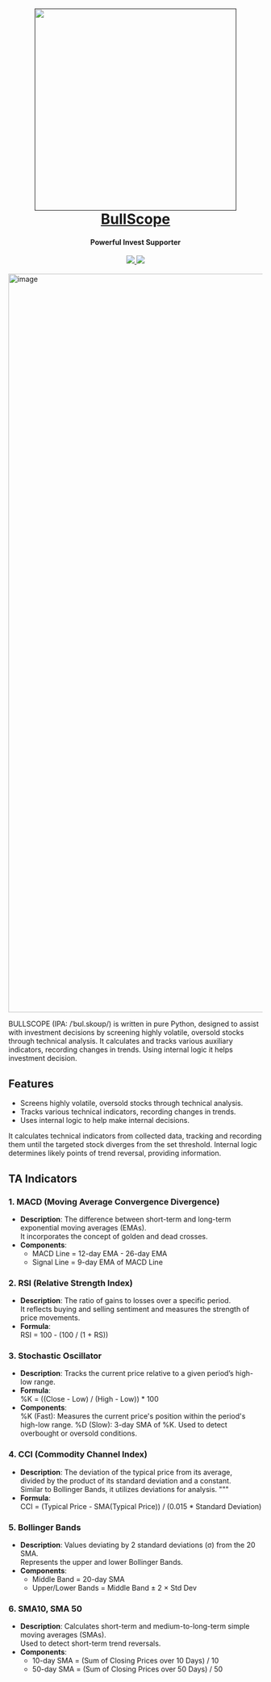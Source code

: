 <h1 align="center">
  <a href="" target="_blank">
  <img src="https://github.com/user-attachments/assets/5e554173-a7c1-43bb-a039-2e2468d5031c" width=400 height=400/><br>
  BullScope
  </a>

</h1>
<h4 align="center">Powerful Invest Supporter</h4>

<div align="center">
  <a href="" target="_blank">
    <img src="https://github.com/lapce/lapce/actions/workflows/ci.yml/badge.svg" />
  </a>
  <a href="" target="_blank">
    <img src="https://img.shields.io/discord/946858761413328946?logo=discord" />
  </a>
<!--  <a href="https://" target="_blank">
      <img src="https://img.shields.io/static/v1?label=Docs&message=docs.lapce.dev&color=blue" alt="Lapce Docs">
  </a>-->
</div>
<br/>
<img width="1463" alt="image" src="https://github.com/user-attachments/assets/0c5e97b7-c768-4a0e-902d-20519e1d6e37">


BULLSCOPE (IPA: /ˈbʊl.skoʊp/) is written in pure Python, designed to assist with investment decisions by screening highly volatile, oversold stocks through technical analysis. It calculates and tracks various auxiliary indicators, recording changes in trends. Using internal logic it helps investment decision.


## Features

* Screens highly volatile, oversold stocks through technical analysis.
* Tracks various technical indicators, recording changes in trends.
* Uses internal logic to help make internal decisions.

It calculates technical indicators from collected data, tracking and recording them until the targeted stock diverges from the set threshold. Internal logic determines likely points of trend reversal, providing information.

## TA Indicators

### 1. **MACD (Moving Average Convergence Divergence)**
- **Description**: The difference between short-term and long-term exponential moving averages (EMAs).  
It incorporates the concept of golden and dead crosses.
- **Components**:  
  - MACD Line = 12-day EMA - 26-day EMA  
  - Signal Line = 9-day EMA of MACD Line  

### 2. **RSI (Relative Strength Index)**
- **Description**: The ratio of gains to losses over a specific period.  
It reflects buying and selling sentiment and measures the strength of price movements.
- **Formula**:  
  RSI = 100 - (100 / (1 + RS))

### 3. **Stochastic Oscillator**
- **Description**: Tracks the current price relative to a given period’s high-low range.
- **Formula**:  
  %K = ((Close - Low) / (High - Low)) * 100
- **Components**:  
  %K (Fast): Measures the current price's position within the period's high-low range.
  %D (Slow): 3-day SMA of %K.
  Used to detect overbought or oversold conditions.

### 4. **CCI (Commodity Channel Index)**
- **Description**: The deviation of the typical price from its average,  
divided by the product of its standard deviation and a constant.  
Similar to Bollinger Bands, it utilizes deviations for analysis.
"""
- **Formula**:  
  CCI = (Typical Price - SMA(Typical Price)) / (0.015 * Standard Deviation)

### 5. **Bollinger Bands**
- **Description**: Values deviating by 2 standard deviations (σ) from the 20 SMA.  
Represents the upper and lower Bollinger Bands.
- **Components**:  
  - Middle Band = 20-day SMA  
  - Upper/Lower Bands = Middle Band ± 2 × Std Dev
 
### 6. **SMA10, SMA 50**
- **Description**: Calculates short-term and medium-to-long-term simple moving averages (SMAs).  
Used to detect short-term trend reversals.
- **Components**:  
  - 10-day SMA = (Sum of Closing Prices over 10 Days) / 10
  - 50-day SMA = (Sum of Closing Prices over 50 Days) / 50

<!-- ## Installation

You can find pre-built releases for Windows, Linux and macOS [here](https://github.com/lapce/lapce/releases), or [installing with a package manager](docs/installing-with-package-manager.md).
If you'd like to compile from source, you can find the [guide](docs/building-from-source.md).

## Contributing

Guidelines for contributing to Lapce can be found in [`CONTRIBUTING.md`](CONTRIBUTING.md). -->

<!-- ## Feedback & Contact

The most popular place for Lapce developers and users is on the [Discord server](https://discord.gg/n8tGJ6Rn6D).

Or, join the discussion on [Reddit](https://www.reddit.com/r/lapce/) where we are just getting started.

There is also a [Matrix Space](https://matrix.to/#/#lapce-editor:matrix.org), which is linked to the content from the Discord server.

## License

Lapce is released under the Apache License Version 2, which is an open source license. You may contribute to this project, or use the code as you please as long as you adhere to its conditions. You can find a copy of the license text here: [`LICENSE`](LICENSE). -->
